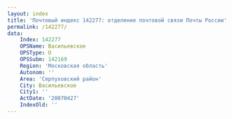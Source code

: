 ```yaml
---
layout: index
title: 'Почтовый индекс 142277: отделение почтовой связи Почты России'
permalink: /142277/
data:
    Index: 142277
    OPSName: Васильевское
    OPSType: О
    OPSSubm: 142169
    Region: 'Московская область'
    Autonom: ''
    Area: 'Серпуховский район'
    City: Васильевское
    City1: ''
    ActDate: '20070427'
    IndexOld: ''
---
```

